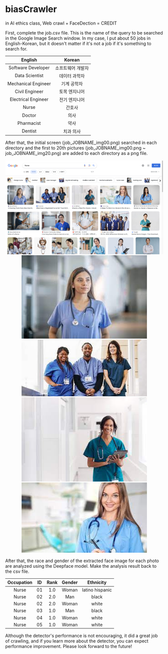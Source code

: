 # biasCrawler
in AI ethics class, Web crawl + FaceDection = CREDIT



First, complete the job.csv file. This is the name of the query to be searched in the Google Image Search window. In my case, I put about 50 jobs in English-Korean, but it doesn't matter if it's not a job if it's something to search for.


<p align="center">
  <table>
    <thead>
      <tr>
        <th align="center">English</th>
        <th align="center">Korean</th>
      </tr>
    </thead>
    <tbody>
      <tr>
        <td align="center">Software Developer</td>
        <td align="center">소프트웨어 개발자</td>
      </tr>
      <tr>
        <td align="center">Data Scientist</td>
        <td align="center">데이터 과학자</td>
      </tr>
      <tr>
        <td align="center">Mechanical Engineer</td>
        <td align="center">기계 공학자</td>
      </tr>
      <tr>
        <td align="center">Civil Engineer</td>
        <td align="center">토목 엔지니어</td>
      </tr>
      <tr>
        <td align="center">Electrical Engineer</td>
        <td align="center">전기 엔지니어</td>
      </tr>
      <tr>
        <td align="center">Nurse</td>
        <td align="center">간호사</td>
      </tr>
      <tr>
        <td align="center">Doctor</td>
        <td align="center">의사</td>
      </tr>
      <tr>
        <td align="center">Pharmacist</td>
        <td align="center">약사</td>
      </tr>
      <tr>
        <td align="center">Dentist</td>
        <td align="center">치과 의사</td>
      </tr>
    </tbody>
  </table>
</p>


After that, the initial screen (job_JOBNAME_img00.png) searched in each directory and the first to 20th pictures (job_JOBNAME_img00.png ~ job_JOBNAME_img20.png) are added to each directory as a png file.

<p align="center">
  <img src="/DATA/screenshot/Nurse/job_Nurse_img00.png" alt="job_Nurse_img00.png">
  
  <img src="/DATA/screenshot/Nurse/job_Nurse_img01.png" alt="job_Nurse_img01.png" width="400">
  <img src="/DATA/screenshot/Nurse/job_Nurse_img02.png" alt="job_Nurse_img02.png" width="400">
  <img src="/DATA/screenshot/Nurse/job_Nurse_img03.png" alt="job_Nurse_img03.png" width="400">
  <img src="/DATA/screenshot/Nurse/job_Nurse_img04.png" alt="job_Nurse_img04.png" width="400">
</p>

After that, the race and gender of the extracted face image for each photo are analyzed using the Deepface model. Make the analysis result back to the csv file.

<p align="center">
  <table>
    <thead>
      <tr>
        <th align="center">Occupation</th>
        <th align="center">ID</th>
        <th align="center">Rank</th>
        <th align="center">Gender</th>
        <th align="center">Ethnicity</th>
      </tr>
    </thead>
    <tbody>
      <tr>
        <td align="center">Nurse</td>
        <td align="center">01</td>
        <td align="center">1.0</td>
        <td align="center">Woman</td>
        <td align="center">latino hispanic</td>
      </tr>
      <tr>
        <td align="center">Nurse</td>
        <td align="center">02</td>
        <td align="center">2.0</td>
        <td align="center">Man</td>
        <td align="center">black</td>
      </tr>
      <tr>
        <td align="center">Nurse</td>
        <td align="center">02</td>
        <td align="center">2.0</td>
        <td align="center">Woman</td>
        <td align="center">white</td>
      </tr>
      <tr>
        <td align="center">Nurse</td>
        <td align="center">03</td>
        <td align="center">1.0</td>
        <td align="center">Man</td>
        <td align="center">black</td>
      </tr>
      <tr>
        <td align="center">Nurse</td>
        <td align="center">04</td>
        <td align="center">1.0</td>
        <td align="center">Woman</td>
        <td align="center">white</td>
      </tr>
      <tr>
        <td align="center">Nurse</td>
        <td align="center">05</td>
        <td align="center">1.0</td>
        <td align="center">Woman</td>
        <td align="center">white</td>
      </tr>
    </tbody>
  </table>
</p>

Although the detector's performance is not encouraging, it did a great job of crawling, and if you learn more about the detector, you can expect performance improvement. Please look forward to the future!